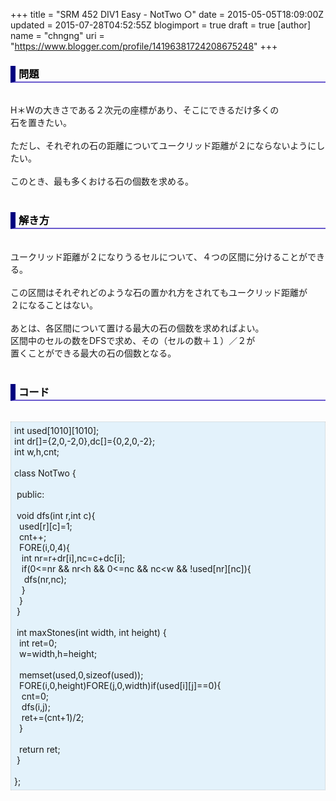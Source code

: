 +++
title = "SRM 452 DIV1 Easy - NotTwo ○"
date = 2015-05-05T18:09:00Z
updated = 2015-07-28T04:52:55Z
blogimport = true
draft = true
[author]
	name = "chngng"
	uri = "https://www.blogger.com/profile/14196381724208675248"
+++

<div dir="ltr" style="text-align: left;" trbidi="on"><h3 style="border-bottom: 2px solid slateblue; border-left: 8px solid navy; color: black; padding: 0px 0px 1px 5px;">問題 </h3><br />H＊Wの大きさである２次元の座標があり、そこにできるだけ多くの<br />石を置きたい。<br /><br />ただし、それぞれの石の距離についてユークリッド距離が２にならないようにしたい。<br /><br />このとき、最も多くおける石の個数を求める。<br /><br /><h3 style="border-bottom: 2px solid slateblue; border-left: 8px solid navy; color: black; padding: 0px 0px 1px 5px;">解き方 </h3><br />ユークリッド距離が２になりうるセルについて、４つの区間に分けることができる。<br /><br />この区間はそれぞれどのような石の置かれ方をされてもユークリッド距離が<br />２になることはない。<br /><br />あとは、各区間について置ける最大の石の個数を求めればよい。<br />区間中のセルの数をDFSで求め、その（セルの数＋１）／２が<br />置くことができる最大の石の個数となる。<br /><br /><h3 style="border-bottom: 2px solid slateblue; border-left: 8px solid navy; color: black; padding: 0px 0px 1px 5px;">コード </h3><br /><div style="background-color: #e3f2fb; border: 1px dotted #CCCCCC; padding: 5px;">int used[1010][1010];<br />int dr[]={2,0,-2,0},dc[]={0,2,0,-2};<br />int w,h,cnt;<br /><br />class NotTwo {<br /><br /><span class="Apple-tab-span" style="white-space: pre;"> </span>public:<br /><br /><span class="Apple-tab-span" style="white-space: pre;"> </span>void dfs(int r,int c){<br /><span class="Apple-tab-span" style="white-space: pre;">  </span>used[r][c]=1;<br /><span class="Apple-tab-span" style="white-space: pre;">  </span>cnt++;<br /><span class="Apple-tab-span" style="white-space: pre;">  </span>FORE(i,0,4){<br /><span class="Apple-tab-span" style="white-space: pre;">   </span>int nr=r+dr[i],nc=c+dc[i];<br /><span class="Apple-tab-span" style="white-space: pre;">   </span>if(0&lt;=nr &amp;&amp; nr&lt;h &amp;&amp; 0&lt;=nc &amp;&amp; nc&lt;w &amp;&amp; !used[nr][nc]){<br /><span class="Apple-tab-span" style="white-space: pre;">    </span>dfs(nr,nc);<br /><span class="Apple-tab-span" style="white-space: pre;">   </span>}<br /><span class="Apple-tab-span" style="white-space: pre;">  </span>}<br /><span class="Apple-tab-span" style="white-space: pre;"> </span>}<br /><br /><span class="Apple-tab-span" style="white-space: pre;"> </span>int maxStones(int width, int height) {<br /><span class="Apple-tab-span" style="white-space: pre;">  </span>int ret=0;<br /><span class="Apple-tab-span" style="white-space: pre;">  </span>w=width,h=height;<br /><br /><span class="Apple-tab-span" style="white-space: pre;">  </span>memset(used,0,sizeof(used));<br /><span class="Apple-tab-span" style="white-space: pre;">  </span>FORE(i,0,height)FORE(j,0,width)if(used[i][j]==0){<br /><span class="Apple-tab-span" style="white-space: pre;">   </span>cnt=0;<br /><span class="Apple-tab-span" style="white-space: pre;">   </span>dfs(i,j);<br /><span class="Apple-tab-span" style="white-space: pre;">   </span>ret+=(cnt+1)/2;<br /><span class="Apple-tab-span" style="white-space: pre;">  </span>}<br /><br /><span class="Apple-tab-span" style="white-space: pre;">  </span>return ret;<br /><span class="Apple-tab-span" style="white-space: pre;"> </span>}<br /><br />};</div></div>
